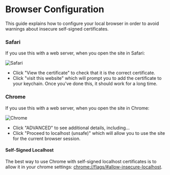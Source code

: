 # Browser Configuration

This guide explains how to configure your local browser in order to avoid warnings about insecure self-signed certificates.

### Safari

If you use this with a web server, when you open the site in Safari:

![Safari](safari.png)

  - Click "View the certificate" to check that it is the correct certificate.
  - Click "visit this website" which will prompt you to add the certificate to your keychain. Once you've done this, it should work for a long time.

### Chrome

If you use this with a web server, when you open the site in Chrome:

![Chrome](chrome.png)

  - Click "ADVANCED" to see additional details, including...
  - Click "Proceed to localhost (unsafe)" which will allow you to use the site for the current browser session.

#### Self-Signed Localhost

The best way to use Chrome with self-signed localhost certificates is to allow it in your chrome settings: <chrome://flags/#allow-insecure-localhost>.
